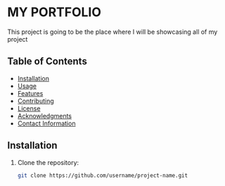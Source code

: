 # MY PORTFOLIO

This project is going to be the place where I will be showcasing all of my project

## Table of Contents
- [Installation](#installation)
- [Usage](#usage)
- [Features](#features)
- [Contributing](#contributing)
- [License](#license)
- [Acknowledgments](#acknowledgments)
- [Contact Information](#contact-information)

## Installation
1. Clone the repository:
   ```bash
   git clone https://github.com/username/project-name.git
